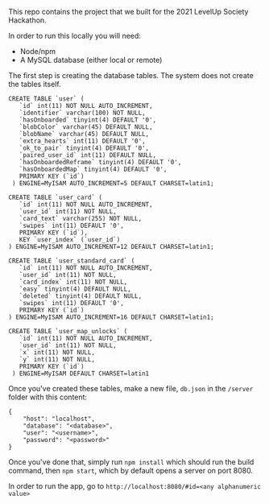 This repo contains the project that we built for the 2021 LevelUp Society Hackathon.

In order to run this locally you will need:

* Node/npm
* A MySQL database (either local or remote)

The first step is creating the database tables. The system does not create the tables itself.

```
CREATE TABLE `user` (
   `id` int(11) NOT NULL AUTO_INCREMENT,
   `identifier` varchar(100) NOT NULL,
   `hasOnboarded` tinyint(4) DEFAULT '0',
   `blobColor` varchar(45) DEFAULT NULL,
   `blobName` varchar(45) DEFAULT NULL,
   `extra_hearts` int(11) DEFAULT '0',
   `ok_to_pair` tinyint(4) DEFAULT '0',
   `paired_user_id` int(11) DEFAULT NULL,
   `hasOnboardedReframe` tinyint(4) DEFAULT '0',
   `hasOnboardedMap` tinyint(4) DEFAULT '0',
   PRIMARY KEY (`id`)
 ) ENGINE=MyISAM AUTO_INCREMENT=5 DEFAULT CHARSET=latin1;

CREATE TABLE `user_card` (
   `id` int(11) NOT NULL AUTO_INCREMENT,
   `user_id` int(11) NOT NULL,
   `card_text` varchar(255) NOT NULL,
   `swipes` int(11) DEFAULT '0',
   PRIMARY KEY (`id`),
   KEY `user_index` (`user_id`)
) ENGINE=MyISAM AUTO_INCREMENT=12 DEFAULT CHARSET=latin1;

CREATE TABLE `user_standard_card` (
   `id` int(11) NOT NULL AUTO_INCREMENT,
   `user_id` int(11) NOT NULL,
   `card_index` int(11) NOT NULL,
   `easy` tinyint(4) DEFAULT NULL,
   `deleted` tinyint(4) DEFAULT NULL,
   `swipes` int(11) DEFAULT '0',
   PRIMARY KEY (`id`)
) ENGINE=MyISAM AUTO_INCREMENT=16 DEFAULT CHARSET=latin1;

CREATE TABLE `user_map_unlocks` (
   `id` int(11) NOT NULL AUTO_INCREMENT,
   `user_id` int(11) NOT NULL,
   `x` int(11) NOT NULL,
   `y` int(11) NOT NULL,
   PRIMARY KEY (`id`)
 ) ENGINE=MyISAM DEFAULT CHARSET=latin1
 ```

Once you've created these tables, make a new file, `db.json` in the `/server` folder with this content:

```
{
    "host": "localhost",
    "database": "<database>",
    "user": "<username>",
    "password": "<password>"
}
```

Once you've done that, simply run `npm install` which should run the build command, then `npm start`, which by default opens a server on port 8080.

In order to run the app, go to `http://localhost:8080/#id=<any alphanumeric value>`